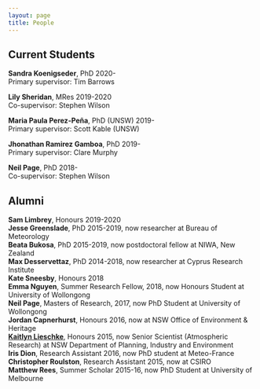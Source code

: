 ```yaml
---
layout: page
title: People
---
```


## Current Students

**Sandra Koenigseder**, PhD 2020-<br/>
       Primary supervisor: Tim Barrows
       
**Lily Sheridan**, MRes 2019-2020<br/>
       Co-supervisor: Stephen Wilson
       
**Maria Paula Perez-Peña**, PhD (UNSW) 2019-<br/>
       Primary supervisor: Scott Kable (UNSW)
       
**Jhonathan Ramirez Gamboa**, PhD 2019-<br/>
       Primary supervisor: Clare Murphy
       
**Neil Page**, PhD 2018-<br/>
       Co-supervisor: Stephen Wilson

## Alumni

**Sam Limbrey**, Honours 2019-2020<br/>
**Jesse Greenslade**, PhD 2015-2019, now researcher at Bureau of Meteorology<br/>
**Beata Bukosa**, PhD 2015-2019, now postdoctoral fellow at NIWA, New Zealand<br/>
**Max Desservettaz**, PhD 2014-2018, now researcher at Cyprus Research Institute<br/>
**Kate Sneesby**, Honours 2018<br/>
**Emma Nguyen**, Summer Research Fellow, 2018, now Honours Student at University of Wollongong<br/>
**Neil Page**, Masters of Research, 2017, now PhD Student at University of Wollongong<br/>
**Jordan Capnerhurst**, Honours 2016, now at NSW Office of Environment & Heritage<br/>
**[Kaitlyn Lieschke](https://www.linkedin.com/in/kaitlyn-lieschke/)**, Honours 2015, now Senior Scientist (Atmospheric Research) at NSW Department of Planning, Industry and Environment  <br/>
**Iris Dion**, Research Assistant 2016, now PhD student at Meteo-France<br/>
**Christopher Roulston**, Research Assistant 2015, now at CSIRO<br/>
**Matthew Rees**, Summer Scholar 2015-16, now PhD Student at University of Melbourne
